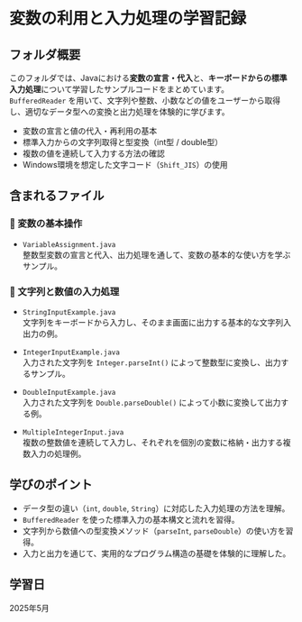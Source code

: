 # 変数の利用と入力処理の学習記録

## フォルダ概要  

このフォルダでは、Javaにおける**変数の宣言・代入**と、**キーボードからの標準入力処理**について学習したサンプルコードをまとめています。  
`BufferedReader` を用いて、文字列や整数、小数などの値をユーザーから取得し、適切なデータ型への変換と出力処理を体験的に学びます。

- 変数の宣言と値の代入・再利用の基本  
- 標準入力からの文字列取得と型変換（int型 / double型）  
- 複数の値を連続して入力する方法の確認  
- Windows環境を想定した文字コード（`Shift_JIS`）の使用  

## 含まれるファイル

### 🔸 変数の基本操作

- `VariableAssignment.java`  
  整数型変数の宣言と代入、出力処理を通して、変数の基本的な使い方を学ぶサンプル。

### 🔸 文字列と数値の入力処理

- `StringInputExample.java`  
  文字列をキーボードから入力し、そのまま画面に出力する基本的な文字列入出力の例。

- `IntegerInputExample.java`  
  入力された文字列を `Integer.parseInt()` によって整数型に変換し、出力するサンプル。

- `DoubleInputExample.java`  
  入力された文字列を `Double.parseDouble()` によって小数に変換して出力する例。

- `MultipleIntegerInput.java`  
  複数の整数値を連続して入力し、それぞれを個別の変数に格納・出力する複数入力の処理例。

## 学びのポイント

- データ型の違い（`int`, `double`, `String`）に対応した入力処理の方法を理解。  
- `BufferedReader` を使った標準入力の基本構文と流れを習得。  
- 文字列から数値への型変換メソッド（`parseInt`, `parseDouble`）の使い方を習得。  
- 入力と出力を通じて、実用的なプログラム構造の基礎を体験的に理解した。

## 学習日

2025年5月
